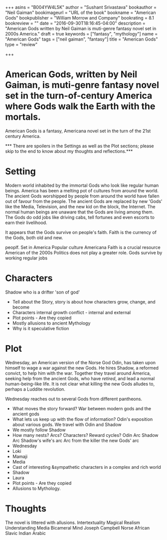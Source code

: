 +++
asins = "B004YW4L5K"
author = "Sushant Srivastava"
bookauthor = "Neil Gaiman"
bookimageurl = "URL of the book"
bookname = "American Gods"
bookpublisher = "William Morrow and Company"
bookrating = 8.1
bookreview = ""
date = "2016-09-30T18:16:45-04:00"
description = "American Gods written by Neil Gaiman is muti-genre fantasy novel set in 2000s America."
draft = true
keywords = ["fantasy", "mythology"]
name = "American Gods"
tags = ["neil gaiman", "fantasy"]
title = "American Gods"
type = "review"

+++

American Gods, written by Neil Gaiman, is muti-genre fantasy novel set in the turn-of-century America where
Gods walk the Earth with the mortals.
=======
 American Gods is a fantasy, Americana novel set in the turn of the 21st century America.

*** There are spoilers in the Settings as well as the Plot sections; please skip to the end to know about my thoughts and reflections.***

 Setting
=====================
Modern world inhabited by the immortal Gods who look like regular human beings.
America has been a melting pot of cultures from around the world. The ancient Gods
worshipped by people from around the world have fallen out of favour from the
people. The ancient Gods are replaced by new 'Gods' like the Media, Television, and
the new kid on the block, the Internet. The normal human beings are unaware that
the Gods are living among them. The Gods do odd jobs like driving cabs, tell fortunes
and even escorts to earn their livelihood.


It appears that the Gods survive on people's faith. Faith is the currency of the
Gods, both old and new.

peoplf.
Set in America
Popular culture
Americana
Faith is a crucial resource
American of the 2000s
Politics does not play a greater role.
Gods survive by working regular jobs

Characters
===========
Shadow who is a drifter 'son of god'
* Tell about the Story, story is about how characters grow, change, and become
* Characters internal growth conflict - internal and external
* Plot points - Are they copied
* Mostly allusions to ancient Mythology
* Why is it speculative fiction

Plot
====
Wednesday, an American version of the Norse God Odin, has taken upon himself to wage a war against the new Gods. He hires Shadow, a reformed convict, to help him with the war. Together they travel around America, seeking help from the ancient Gods, who have *retired*, and lead a normal human-being-like life. It is not clear what killing the new Gods alludes to, perhaps a Luddite revolution.

Wednesday reaches out to several Gods from different pantheons.

* What moves the story forward?
War between modern gods and the ancient gods
* What lets us keep up with the flow of information?
Odin's exposition about various gods. We travel with Odin and Shadow
* We mostly follow Shadow
* How many nests? Arcs? Characters? Reward cycles?
Odin Arc
Shadow Arc
Shadow's wife's arc
Arc from the killer
the new Gods' arc
* Wednesday
* Loki
* Mamaji
* Media
* Cast of interesting &sympathetic characters in a complex and rich world
* Shadow
* Laura
* Plot points - Are they copied
* Allusions to Mythology.

Thoughts
========
The novel is littered with allusions.
Intertextuality
Magical Realism
Understanding Media
Bicameral Mind
Joseph Campbell
Norse
African
Slavic
Indian
Arabic
